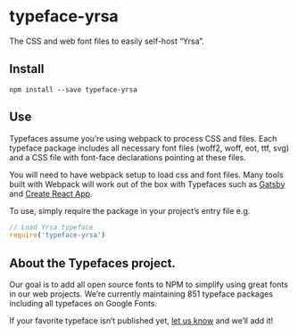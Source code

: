 
# typeface-yrsa

The CSS and web font files to easily self-host “Yrsa”.

## Install

`npm install --save typeface-yrsa`

## Use

Typefaces assume you’re using webpack to process CSS and files. Each typeface
package includes all necessary font files (woff2, woff, eot, ttf, svg) and
a CSS file with font-face declarations pointing at these files.

You will need to have webpack setup to load css and font files. Many tools built
with Webpack will work out of the box with Typefaces such as [Gatsby](https://github.com/gatsbyjs/gatsby)
and [Create React App](https://github.com/facebookincubator/create-react-app).

To use, simply require the package in your project’s entry file e.g.

```javascript
// Load Yrsa typeface
require('typeface-yrsa')
```

## About the Typefaces project.

Our goal is to add all open source fonts to NPM to simplify using great fonts in
our web projects. We’re currently maintaining 851 typeface packages
including all typefaces on Google Fonts.

If your favorite typeface isn’t published yet, [let us know](https://github.com/KyleAMathews/typefaces)
and we’ll add it!
